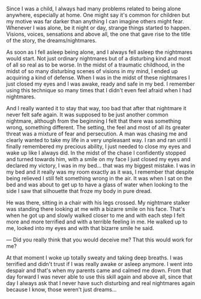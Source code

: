 Since I was a child, I always had many problems related to being alone anywhere, especially at home. One might say it's common for children but my motive was far darker than anything I can imagine others might fear. Whenever I was alone, be it night or day, strange things started to happen. Visions, voices, sensations and above all, the one that gave rise to the title of the story, the dreams/nightmares.

As soon as I fell asleep being alone, and I always fell asleep the nightmares would start. Not just ordinary nightmares but of a disturbing kind and most of all so real as to be worse. In the midst of a traumatic childhood, in the midst of so many disturbing scenes of visions in my mind, I ended up acquiring a kind of defense. When I was in the midst of these nightmares I just closed my eyes and I was awake, ready and safe in my bed. I remember using this technique so many times that I didn't even feel afraid when I had nightmares. 

And I really wanted it to stay that way, too bad that after that nightmare it never felt safe again. It was supposed to be just another common nightmare, although from the beginning I felt that there was something wrong, something different. The setting, the feel and most of all its greater threat was a mixture of fear and persecution. A man was chasing me and clearly wanted to take my life in a very unpleasant way. I ran and ran until I finally remembered my precious ability, I just needed to close my eyes and wake up like I always did. In the midst of the chase I confidently stopped and turned towards him, with a smile on my face I just closed my eyes and declared my victory, I was in my bed... that was my biggest mistake. I was in my bed and it really was my room exactly as it was, I remember that despite being relieved I still felt something wrong in the air. It was when I sat on the bed and was about to get up to have a glass of water when looking to the side I saw that silhouette that froze my body in pure dread. 

He was there, sitting in a chair with his legs crossed. My nightmare stalker was standing there looking at me with a bizarre smile on his face. That's when he got up and slowly walked closer to me and with each step I felt more and more terrified and with a terrible feeling in me. He walked up to me, looked into my eyes and with that bizarre smile he said. 

— Did you really think that you would deceive me? That this would work for me?

At that moment I woke up totally sweaty and taking deep breaths. I was terrified and didn't trust if I was really awake or asleep anymore. I went into despair and that's when my parents came and calmed me down. From that day forward I was never able to use this skill again and above all, since that day I always ask that I never have such disturbing and real nightmares again because I know, those weren't just dreams...